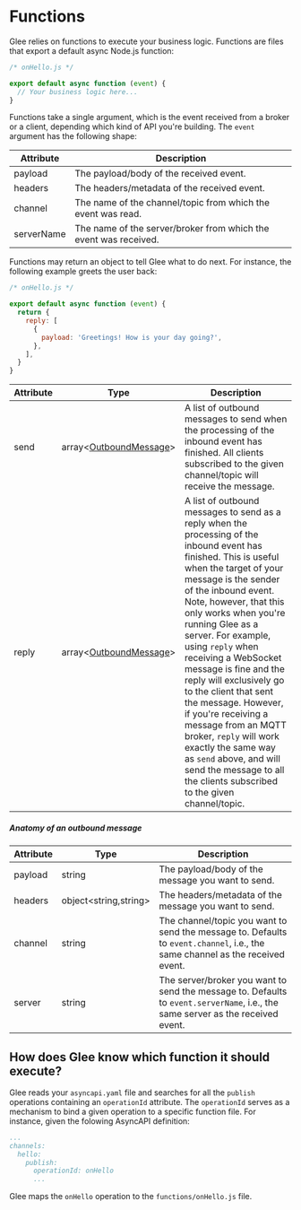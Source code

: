 # Functions

Glee relies on functions to execute your business logic. Functions are files that export a default async Node.js function:

```js
/* onHello.js */

export default async function (event) {
  // Your business logic here...
}
```

Functions take a single argument, which is the event received from a broker or a client, depending which kind of API you're building. The `event` argument has the following shape:

| Attribute  | Description                                                      |
| ---------- | ---------------------------------------------------------------- |
| payload    | The payload/body of the received event.                          |
| headers    | The headers/metadata of the received event.                      |
| channel    | The name of the channel/topic from which the event was read.     |
| serverName | The name of the server/broker from which the event was received. |

Functions may return an object to tell Glee what to do next. For instance, the following example greets the user back:

```js
/* onHello.js */

export default async function (event) {
  return {
    reply: [
      {
        payload: 'Greetings! How is your day going?',
      },
    ],
  }
}
```

| Attribute | Type                                                            | Description                                                                                                                                                                                                                                                                                                                                                                                                                                                                                                                                                                                                             |
| --------- | --------------------------------------------------------------- | ----------------------------------------------------------------------------------------------------------------------------------------------------------------------------------------------------------------------------------------------------------------------------------------------------------------------------------------------------------------------------------------------------------------------------------------------------------------------------------------------------------------------------------------------------------------------------------------------------------------------- |
| send      | array&lt;[OutboundMessage](#anatomy-of-an-outbound-message)&gt; | A list of outbound messages to send when the processing of the inbound event has finished. All clients subscribed to the given channel/topic will receive the message.                                                                                                                                                                                                                                                                                                                                                                                                                                                  |
| reply     | array&lt;[OutboundMessage](#anatomy-of-an-outbound-message)&gt; | A list of outbound messages to send as a reply when the processing of the inbound event has finished. This is useful when the target of your message is the sender of the inbound event. Note, however, that this only works when you're running Glee as a server. For example, using `reply` when receiving a WebSocket message is fine and the reply will exclusively go to the client that sent the message. However, if you're receiving a message from an MQTT broker, `reply` will work exactly the same way as `send` above, and will send the message to all the clients subscribed to the given channel/topic. |

##### Anatomy of an outbound message

| Attribute | Type                        | Description                                                                                                                     |
| --------- | --------------------------- | ------------------------------------------------------------------------------------------------------------------------------- |
| payload   | string                      | The payload/body of the message you want to send.                                                                               |
| headers   | object&lt;string,string&gt; | The headers/metadata of the message you want to send.                                                                           |
| channel   | string                      | The channel/topic you want to send the message to. Defaults to `event.channel`, i.e., the same channel as the received event.   |
| server    | string                      | The server/broker you want to send the message to. Defaults to `event.serverName`, i.e., the same server as the received event. |

## How does Glee know which function it should execute?

Glee reads your `asyncapi.yaml` file and searches for all the `publish` operations containing an `operationId` attribute. The `operationId` serves as a mechanism to bind a given operation to a specific function file. For instance, given the folowing AsyncAPI definition:

```yaml
...
channels:
  hello:
    publish:
      operationId: onHello
      ...
```

Glee maps the `onHello` operation to the `functions/onHello.js` file.
